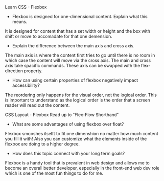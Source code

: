 Learn CSS - Flexbox

- Flexbox is designed for one-dimensional content. Explain what this means.

It is designed for content that has a set width or height and the box with shift or move to accomadate for that one demension.

- Explain the difference between the main axis and cross axis.

The main axis is where the content first tries to go until there is no room in which case the content will move via the cross axis. The main and cross axis take spacific commands. These axis can be swapped with the flex-direction property.

- How can using certain properties of flexbox negatively impact accessibility?

The reordering only happens for the visual order, not the logical order. This is important to understand as the logical order is the order that a screen reader will read out the content.


CSS Layout - Flexbox
    Read up to “Flex-Flow Shorthand”

- What are some advantages of using flexbox over float?

Flexbox smooshes itselft to fit one dimenshion no matter how much content you fill it with! Also you can customize what the elements inside of the flexbox are doing to a higher degree.

- How does this topic connect with your long term goals?

Flexbox is a handy tool that is prevalent in web design and allows me to become an overall better developer, especially in the front-end web dev role which is one of the most fun things to do for me.
